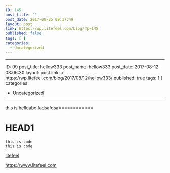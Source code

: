 ```yaml
---
ID: 145
post_title: ""
post_date: 2017-08-25 09:17:49
layout: post
link: https://wp.litefeel.com/blog/?p=145
published: false
tags: [ ]
categories:
  - Uncategorized
---
```

---
ID: 99
post_title: hellow333
post_name: hellow333
post_date: 2017-08-12 03:06:30
layout: post
link: >
  https://wp.litefeel.com/blog/2017/08/12/hellow333/
published: true
tags: [ ]
categories:
  - Uncategorized
---
this is helloabc
fadsafdsa============

# HEAD1

~~~
this is code
this is code
~~~

[litefeel](https://www.litefeel.com)


<https://www.litefeel.com>